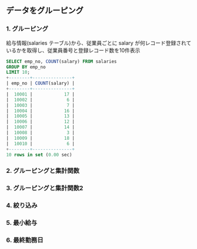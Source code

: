 ## データをグルーピング

### 1. グルーピング
給与情報(salaries テーブル)から、従業員ごとに salary が何レコード登録されているかを取得し、従業員番号と登録レコード数を10件表示
```sql
SELECT emp_no, COUNT(salary) FROM salaries
GROUP BY emp_no
LIMIT 10;
+--------+---------------+
| emp_no | COUNT(salary) |
+--------+---------------+
|  10001 |            17 |
|  10002 |             6 |
|  10003 |             7 |
|  10004 |            16 |
|  10005 |            13 |
|  10006 |            12 |
|  10007 |            14 |
|  10008 |             3 |
|  10009 |            18 |
|  10010 |             6 |
+--------+---------------+
10 rows in set (0.00 sec)
```

### 2. グルーピングと集計関数


### 3. グルーピングと集計関数2


### 4. 絞り込み


### 5. 最小給与


### 6. 最終勤務日


